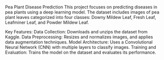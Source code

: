 Pea Plant Disease Prediction
This project focuses on predicting diseases in pea plants using a deep learning model. The dataset includes images of pea plant leaves categorized into four classes: Downy Mildew Leaf, Fresh Leaf, Leafminer Leaf, and Powder Mildew Leaf.

Key Features:
Data Collection: Downloads and unzips the dataset from Kaggle.
Data Preprocessing: Resizes and normalizes images, and applies data augmentation techniques.
Model Architecture: Uses a Convolutional Neural Network (CNN) with multiple layers to classify images.
Training and Evaluation: Trains the model on the dataset and evaluates its performance.
